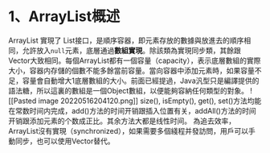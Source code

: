 # 1、ArrayList概述

ArrayList 實現了 List接口，是順序容器，即元素存放的數據與放進去的順序相同，允許放入`null`元素，底層通過**數組實現**。除該類為實現同步類，其餘跟Vector大致相同。每個ArrayList都有一個容量（capacity），表示底層數組的實際大小，容器内存儲的個數不能多餘當前容量。當向容器中添加元素時，如果容量不足，容量會自動增大1底層數組的大小。前面已經提過，Java汎型只是編譯提供的語法糖，所以這裏的數組是一個Object數組，以便能夠容納任何類型的對象。
![[Pasted image 20220516204120.png]]
size(), isEmpty(), get(), set()方法均能在常数时间内完成，add()方法的时间开销跟插入位置有关，addAll()方法的时间开销跟添加元素的个数成正比。其余方法大都是线性时间。
為追去效率，ArrayList沒有實現（synchronized），如果需要多個綫程并發訪問，用戶可以手動同步，也可以使用Vector替代。

